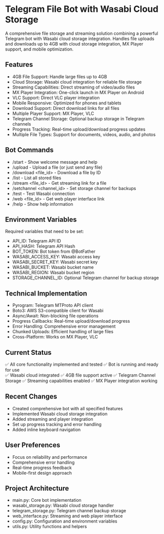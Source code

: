# Telegram File Bot with Wasabi Cloud Storage

A comprehensive file storage and streaming solution combining a powerful Telegram bot with Wasabi cloud storage integration. Handles file uploads and downloads up to 4GB with cloud storage integration, MX Player support, and mobile optimization.

## Features
- 4GB File Support: Handle large files up to 4GB
- Cloud Storage: Wasabi cloud integration for reliable file storage  
- Streaming Capabilities: Direct streaming of video/audio files
- MX Player Integration: One-click launch in MX Player on Android
- VLC Support: Direct VLC player integration
- Mobile Responsive: Optimized for phones and tablets
- Download Support: Direct download links for all files
- Multiple Player Support: MX Player, VLC
- Telegram Channel Storage: Optional backup storage in Telegram channels
- Progress Tracking: Real-time upload/download progress updates
- Multiple File Types: Support for documents, videos, audio, and photos

## Bot Commands
- /start - Show welcome message and help
- /upload - Upload a file (or just send any file)
- /download <file_id> - Download a file by ID
- /list - List all stored files
- /stream <file_id> - Get streaming link for a file
- /setchannel <channel_id> - Set storage channel for backups
- /test - Test Wasabi connection
- /web <file_id> - Get web player interface link
- /help - Show help information

## Environment Variables
Required variables that need to be set:
- API_ID: Telegram API ID
- API_HASH: Telegram API Hash
- BOT_TOKEN: Bot token from @BotFather
- WASABI_ACCESS_KEY: Wasabi access key
- WASABI_SECRET_KEY: Wasabi secret key
- WASABI_BUCKET: Wasabi bucket name
- WASABI_REGION: Wasabi bucket region
- STORAGE_CHANNEL_ID: Optional Telegram channel for backup storage

## Technical Implementation
- Pyrogram: Telegram MTProto API client
- Boto3: AWS S3-compatible client for Wasabi
- Async/Await: Non-blocking file operations
- Progress Callbacks: Real-time upload/download progress
- Error Handling: Comprehensive error management
- Chunked Uploads: Efficient handling of large files
- Cross-Platform: Works on MX Player, VLC

## Current Status
✅ All core functionality implemented and tested
✅ Bot is running and ready for use  
✅ Wasabi cloud integrated
✅ 4GB file support active
✅ Telegram Channel Storage 
✅ Streaming capabilities enabled
✅ MX Player integration working

## Recent Changes
- Created comprehensive bot with all specified features
- Implemented Wasabi cloud storage integration
- Added streaming and player integration
- Set up progress tracking and error handling
- Added inline keyboard navigation

## User Preferences
- Focus on reliability and performance
- Comprehensive error handling
- Real-time progress feedback
- Mobile-first design approach

## Project Architecture
- main.py: Core bot implementation
- wasabi_storage.py: Wasabi cloud storage handler
- telegram_storage.py: Telegram channel backup storage
- web_interface.py: Streaming and web player interface
- config.py: Configuration and environment variables
- utils.py: Utility functions and helpers